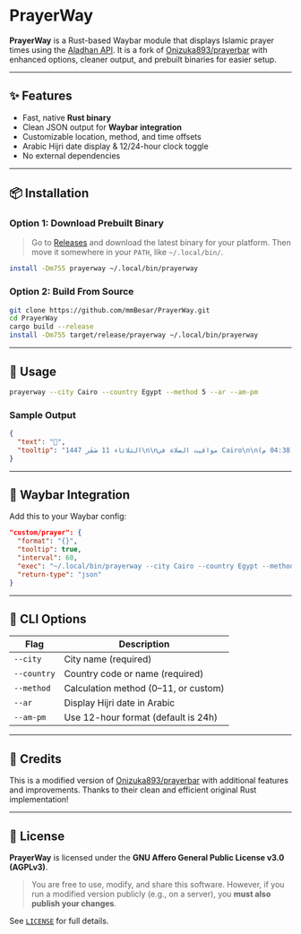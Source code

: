 # PrayerWay

**PrayerWay** is a Rust-based Waybar module that displays Islamic prayer times using the [Aladhan API](https://aladhan.com/prayer-times-api).
It is a fork of [Onizuka893/prayerbar](https://github.com/Onizuka893/prayerbar) with enhanced options, cleaner output, and prebuilt binaries for easier setup.

---

## ✨ Features

* Fast, native **Rust binary**
* Clean JSON output for **Waybar integration**
* Customizable location, method, and time offsets
* Arabic Hijri date display & 12/24-hour clock toggle
* No external dependencies

---

## 📦 Installation

### Option 1: Download Prebuilt Binary

> Go to [Releases](https://github.com/mmBesar/PrayerWay/releases) and download the latest binary for your platform.
> Then move it somewhere in your `PATH`, like `~/.local/bin/`.

```bash
install -Dm755 prayerway ~/.local/bin/prayerway
```

### Option 2: Build From Source

```bash
git clone https://github.com/mmBesar/PrayerWay.git
cd PrayerWay
cargo build --release
install -Dm755 target/release/prayerway ~/.local/bin/prayerway
```

---

## 🧪 Usage

```bash
prayerway --city Cairo --country Egypt --method 5 --ar --am-pm
```

### Sample Output

```json
{
  "text": "󱠧",
  "tooltip": "الثلاثاء 11 صَفَر 1447\n\nمواقيت الصلاة في Cairo\n\nالآن: العصر (04:38 م)\nالمغرب بعد: 2 ساعة و 7 دقيقة\n\nالفجر    : 04:39 ص\nالشروق  : 06:16 ص\nالظهر    : 01:01 م\nالعصر    : 04:38 م\nالمغرب   : 07:45 م\nالعشاء   : 09:11 م"
}
```

---

## 🧩 Waybar Integration

Add this to your Waybar config:

```json
"custom/prayer": {
  "format": "{}",
  "tooltip": true,
  "interval": 60,
  "exec": "~/.local/bin/prayerway --city Cairo --country Egypt --method 5 --ar --am-pm",
  "return-type": "json"
}
```

---

## 🧠 CLI Options

| Flag        | Description                          |
| ----------- | ------------------------------------ |
| `--city`    | City name (required)                 |
| `--country` | Country code or name (required)      |
| `--method`  | Calculation method (0–11, or custom) |
| `--ar`      | Display Hijri date in Arabic         |
| `--am-pm`   | Use 12-hour format (default is 24h)  |

---

## 🙏 Credits

This is a modified version of [Onizuka893/prayerbar](https://github.com/Onizuka893/prayerbar) with additional features and improvements.
Thanks to their clean and efficient original Rust implementation!

---

## 📄 License

**PrayerWay** is licensed under the **GNU Affero General Public License v3.0 (AGPLv3)**.

> You are free to use, modify, and share this software.
> However, if you run a modified version publicly (e.g., on a server), you **must also publish your changes**.

See [`LICENSE`](./LICENSE) for full details.
